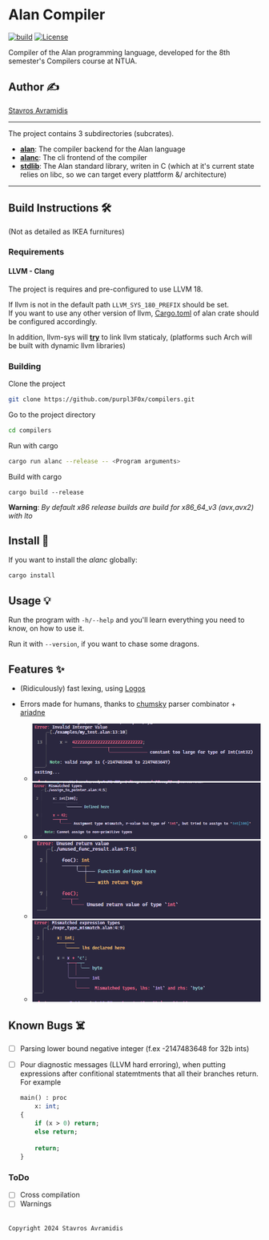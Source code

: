 
# Alan Compiler 
[![build](https://github.com/purpl3F0x/compilers/actions/workflows/rust.yml/badge.svg?branch=main)](https://github.com/purpl3F0x/compilers/actions/workflows/rust.yml) 
[![License](https://img.shields.io/badge/License-Apache%202.0-blue.svg)](https://opensource.org/licenses/Apache-2.0)


Compiler of the Alan programming language, developed for the 8th semester's Compilers course at NTUA.

## Author ✍️

[Stavros Avramidis](https://www.github.com/purpl3F0x)

___
The project contains 3 subdirectories (subcrates).
- **[alan](./alan/)**: The compiler backend for the Alan language
- **[alanc](./alanc/)**: The cli frontend of the compiler
- **[stdlib](./stdlib/)**: The Alan standard library, writen in C (which at it's current state relies on libc, so we can target every plattform &/ architecture)
___

## Build Instructions 🛠️
(Not as detailed as IKEA furnitures)

### Requirements

#### LLVM - Clang
The project is requires and pre-configured to use LLVM 18.

If llvm is not in the default path `LLVM_SYS_180_PREFIX` should be set. <br>
If you want to use any other version of llvm, [Cargo.toml](./alan/Cargo.toml) of alan crate should be configured accordingly.

In addition, llvm-sys will <u>**try**</u> to link llvm staticaly, (platforms such Arch will be built with dynamic llvm libraries)

### Building

Clone the project

```bash
git clone https://github.com/purpl3F0x/compilers.git
```

Go to the project directory

```bash
cd compilers
```

Run with cargo
```bash
cargo run alanc --release -- <Program arguments>
```

Build with cargo
```
cargo build --release
```
__Warning__: *By default x86 release builds are build for x86_64_v3 (avx,avx2) with lto*

## Install 🚀
If you want to install the *alanc* globally:
```bash
cargo install
```

## Usage 💡
Run the program with `-h/--help` and you'll learn everything you need to know, on how to use it. 

Run it with `--version`, if you want to chase some dragons. 

## Features ✨
- (Ridiculously) fast lexing, using [Logos](https://github.com/maciejhirsz/logos)
    
- Errors made for humans, thanks to [chumsky](https://github.com/zesterer/chumsky) parser combinator + [ariadne](https://github.com/zesterer/ariadne)
    - ![alt text](./assets/error_example_parse.png)
    - ![alt text](./assets/error_example_sem1.png)
    - ![alt text](./assets/error_example_sem2.png)
    - ![alt text](./assets/error_example_sem3.png)

## Known Bugs ☠️
- [ ] Parsing lower bound negative integer (f.ex -2147483648 for 32b ints)

- [ ] Pour diagnostic messages (LLVM hard erroring), when putting expressions after confitional statemtments that all their branches return. For example
    ```pl
    main() : proc
        x: int;
    {
        if (x > 0) return;
        else return;

        return;
    }

### ToDo
- [ ] Cross compilation
- [ ] Warnings

##
`
Copyright 2024 Stavros Avramidis
`

